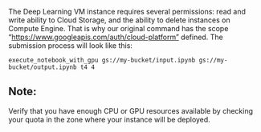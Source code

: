 The Deep Learning VM instance requires several permissions: read and write ability to Cloud Storage, and the ability to delete instances on Compute Engine. That is why our original command has the scope “https://www.googleapis.com/auth/cloud-platform” defined.
The submission process will look like this:
```
execute_notebook_with_gpu gs://my-bucket/input.ipynb gs://my-bucket/output.ipynb t4 4
```
## Note: 
Verify that you have enough CPU or GPU resources available by checking your quota in the zone where your instance will be deployed.
